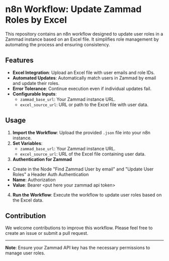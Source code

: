 # n8n Workflow: Update Zammad Roles by Excel

This repository contains an n8n workflow designed to update user roles in a Zammad instance based on an Excel file. It simplifies role management by automating the process and ensuring consistency.

## Features
- **Excel Integration**: Upload an Excel file with user emails and role IDs.
- **Automated Updates**: Automatically match users in Zammad by email and update their roles.
- **Error Tolerance**: Continue execution even if individual updates fail.
- **Configurable Inputs**:
  - `zammad_base_url`: Your Zammad instance URL.
  - `excel_source_url`: URL or path to the Excel file with user data.

## Usage
1. **Import the Workflow**: Upload the provided `.json` file into your n8n instance.
2. **Set Variables**:
   - `zammad_base_url`: Your Zammad instance URL.
   - `excel_source_url`: URL of the Excel file containing user data.
3. **Authentication for Zammad**
- Create in the Node "Find Zammad User by email" and "Update User Roles" a Header Auth Authentication
- **Name**: Authorization
- **Value**: Bearer &lt;put here your zammad api token&gt;
4. **Run the Workflow**: Execute the workflow to update user roles based on the Excel data.

## Contribution
We welcome contributions to improve this workflow. Please feel free to create an issue or submit a pull request.

---

**Note**: Ensure your Zammad API key has the necessary permissions to manage user roles.
